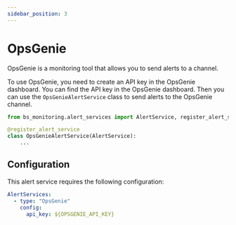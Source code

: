 ```yaml
---
sidebar_position: 3
---
```


# OpsGenie

OpsGenie is a monitoring tool that allows you to send alerts to a channel. 

To use OpsGenie, you need to create an API key in the OpsGenie dashboard. You can find the API key in the OpsGenie dashboard. Then you can use the `OpsGenieAlertService` class to send alerts to the OpsGenie channel.

```python
from bs_monitoring.alert_services import AlertService, register_alert_service

@register_alert_service
class OpsGenieAlertService(AlertService):
    ...
```

## Configuration

This alert service requires the following configuration:

```yaml
AlertServices:
  - type: "OpsGenie"
    config:
      api_key: ${OPSGENIE_API_KEY}
```
